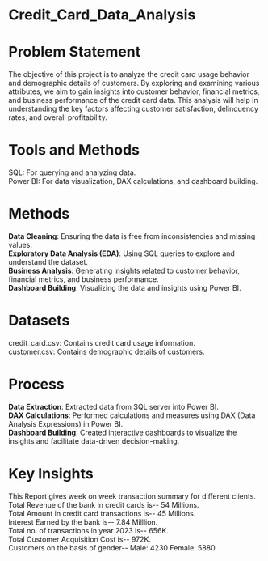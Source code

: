 # Credit_Card_Data_Analysis

# Problem Statement <br>
The objective of this project is to analyze the credit card usage behavior and demographic details of customers. By exploring and examining various attributes, we aim to gain insights into customer behavior, financial metrics, and business performance of the credit card data. This analysis will help in understanding the key factors affecting customer satisfaction, delinquency rates, and overall profitability. <br>

# Tools and Methods <br>
SQL: For querying and analyzing data.<br>
Power BI: For data visualization, DAX calculations, and dashboard building.<br>

# Methods <br>
**Data Cleaning**: Ensuring the data is free from inconsistencies and missing values. <br>
**Exploratory Data Analysis (EDA)**: Using SQL queries to explore and understand the dataset. <br>
**Business Analysis**: Generating insights related to customer behavior, financial metrics, and business performance. <br>
**Dashboard Building**: Visualizing the data and insights using Power BI. <br>
# Datasets <br>
credit_card.csv: Contains credit card usage information. <br>
customer.csv: Contains demographic details of customers. <br>

# Process <br>
**Data Extraction**: Extracted data from SQL server into Power BI. <br>
**DAX Calculations**: Performed calculations and measures using DAX (Data Analysis Expressions) in Power BI. <br>
**Dashboard Building**: Created interactive dashboards to visualize the insights and facilitate data-driven decision-making. <br>

# Key Insights <br>
This Report gives week on week transaction summary for different clients. <br>
Total Revenue of the bank in credit cards is-- 54 Millions. <br>
Total Amount in credit card transactions is-- 45 Millions. <br>
Interest Earned by the bank is-- 7.84 Milllion.<br> 
Total no. of transactions in year 2023 is-- 656K.<br>
Total Customer Acquisition Cost is-- 972K. <br>
Customers on the basis of gender-- Male: 4230 Female: 5880. <br>




